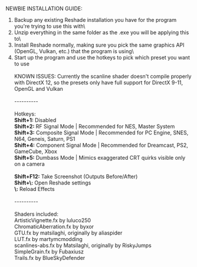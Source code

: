 NEWBIE INSTALLATION GUIDE:
1. Backup any existing Reshade installation you have for the program you're trying to use this with\
2. Unzip everything in the same folder as the .exe you will be applying this to\
3. Install Reshade normally, making sure you pick the same graphics API (OpenGL, Vulkan, etc.) that the program is using\
4. Start up the program and use the hotkeys to pick which preset you want to use\
\
KNOWN ISSUES: Currently the scanline shader doesn't compile properly with DirectX 12, so the presets only have full support for DirectX 9-11, OpenGL and Vulkan\
\
----------\
\
Hotkeys:\
**Shift+1:** Disabled\
**Shift+2:** RF Signal Mode | Recommended for NES, Master System\
**Shift+3:** Composite Signal Mode | Recommended for PC Engine, SNES, N64, Geneis, Saturn, PS1\
**Shift+4:** Component Signal Mode | Recommended for Dreamcast, PS2, GameCube, Xbox\
**Shift+5:** Dumbass Mode | Mimics exaggerated CRT quirks visible only on a camera\
\
**Shift+F12:** Take Screenshot (Outputs Before/After)\
**Shift+\\:** Open Reshade settings\
**\\:** Reload Effects\
\
----------\
\
Shaders included:\
ArtisticVignette.fx by luluco250\
ChromaticAberration.fx by byxor\
GTU.fx by matsilaghi, originally by aliaspider\
LUT.fx by martymcmodding\
scanlines-abs.fx by Matsilaghi, originally by RiskyJumps\
SimpleGrain.fx by Fubaxiusz\
Trails.fx by BlueSkyDefender
